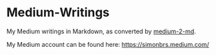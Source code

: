 # Medium-Writings
My Medium writings in Markdown, as converted by [medium-2-md](https://github.com/gautamdhameja/medium-2-md).

My Medium account can be found here: https://simonbrs.medium.com/
